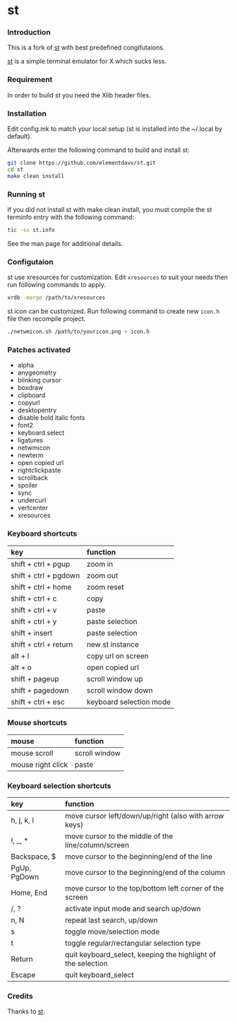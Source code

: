 # st

### Introduction
This is a fork of [st](https://st.suckless.org/) with best predefined congifutaions.

[st](https://st.suckless.org/) is a simple terminal emulator for X which sucks less.

### Requirement
In order to build st you need the Xlib header files.

### Installation
Edit config.mk to match your local setup (st is installed into the ~/.local by default).

Afterwards enter the following command to build and install st:
```bash
git clone https://github.com/elementdavv/st.git
cd st
make clean install
```

### Running st
If you did not install st with make clean install, you must compile the st terminfo entry with the following command:
```bash
tic -sx st.info
```
See the man page for additional details.

### Configutaion
st use xresources for customization. Edit `xresources` to suit your needs then run following commands to apply.
```bash
xrdb -merge /path/to/xresources
```

st icon can be customized. Run following command to create new `icon.h` file then recompile project.
```bash
./netwmicon.sh /path/to/youricon.png > icon.h
```

### Patches activated
- alpha
- anygeometry
- blinking cursor
- boxdraw
- clipboard
- copyurl
- desktopentry
- disable bold italic fonts
- font2
- keyboard select
- ligatures
- netwmicon
- newterm
- open copied url
- rightclickpaste
- scrollback
- spoiler
- sync
- undercurl
- vertcenter
- xresources

### Keyboard shortcuts
|key                    |function               |
|:----------------------|:----------------------|
|shift + ctrl + pgup	|zoom in				|
|shift + ctrl + pgdown	|zoom out				|
|shift + ctrl + home	|zoom reset				|
|shift + ctrl + c		|copy					|
|shift + ctrl + v		|paste					|
|shift + ctrl + y		|paste selection		|
|shift + insert			|paste selection		|
|shift + ctrl + return	|new st instance		|
|alt + l				|copy url on screen		|
|alt + o				|open copied url		|
|shift + pageup			|scroll window up		|
|shift + pagedown		|scroll window down		|
|shift + ctrl + esc		|keyboard selection	mode|

### Mouse shortcuts
|mouse                  |function               |
|:----------------------|:----------------------|
|mouse scroll			|scroll window			|
|mouse right click		|paste					|

### Keyboard selection shortcuts
|key           |function                                                    |
|:-------------|:-----------------------------------------------------------|
|h, j, k, l    |move cursor left/down/up/right (also with arrow keys)		|
|!, \_, *       |move cursor to the middle of the line/column/screen			|
|Backspace, $  |move cursor to the beginning/end of the line				|
|PgUp, PgDown  |move cursor to the beginning/end of the column				|
|Home, End     |move cursor to the top/bottom left corner of the screen		|
|/, ?          |activate input mode and search up/down						|
|n, N          |repeat last search, up/down									|
|s             |toggle move/selection mode									|
|t             |toggle regular/rectangular selection type					|
|Return        |quit keyboard_select, keeping the highlight of the selection|
|Escape        |quit keyboard_select										|

### Credits
Thanks to [st](https://st.suckless.org/).
